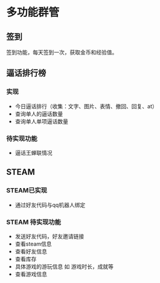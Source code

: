 # 多功能群管

## 签到

签到功能，每天签到一次，获取金币和经验值。

## 逼话排行榜

### 实现

- 今日逼话排行（收集：文字、图片、表情、撤回、回复、at）
- 查询单人的逼话数量
- 查询单人单项逼话数量

### 待实现功能

- 逼话王蝉联情况

## STEAM

### STEAM已实现

- 通过好友代码与qq机器人绑定

### STEAM 待实现功能

- 发送好友代码，好友邀请链接
- 查看steam信息
- 查看好友信息
- 查看库存
- 具体游戏的游玩信息 如 游戏时长，成就等
- 查看游戏信息
